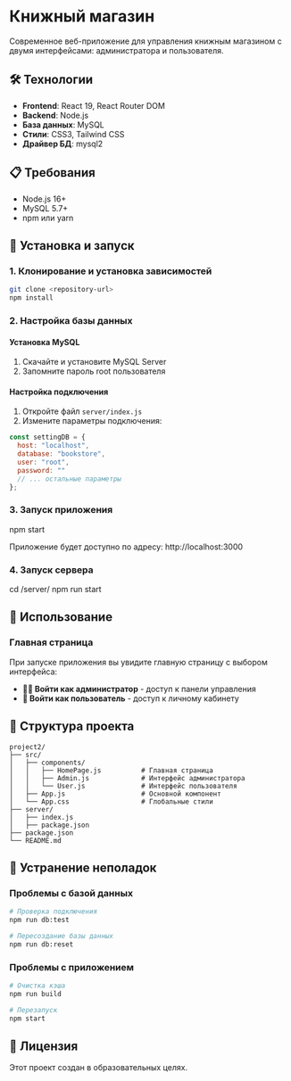 # Книжный магазин

Современное веб-приложение для управления книжным магазином с двумя интерфейсами: администратора и пользователя.

## 🛠 Технологии

- **Frontend**: React 19, React Router DOM
- **Backend**: Node.js
- **База данных**: MySQL
- **Стили**: CSS3, Tailwind CSS
- **Драйвер БД**: mysql2

## 📋 Требования

- Node.js 16+ 
- MySQL 5.7+
- npm или yarn

## 🚀 Установка и запуск

### 1. Клонирование и установка зависимостей

```bash
git clone <repository-url>
npm install
```

### 2. Настройка базы данных

#### Установка MySQL
1. Скачайте и установите MySQL Server
2. Запомните пароль root пользователя

#### Настройка подключения
1. Откройте файл `server/index.js`
2. Измените параметры подключения:
```javascript
const settingDB = {
  host: "localhost",
  database: "bookstore",
  user: "root",
  password: ""
  // ... остальные параметры
};
```

### 3. Запуск приложения

npm start

Приложение будет доступно по адресу: http://localhost:3000

### 4. Запуск сервера

cd /server/
npm run start

## 🎯 Использование

### Главная страница
При запуске приложения вы увидите главную страницу с выбором интерфейса:
- **👨‍💼 Войти как администратор** - доступ к панели управления
- **👤 Войти как пользователь** - доступ к личному кабинету

## 📁 Структура проекта

```
project2/
├── src/
│   ├── components/
│   │   ├── HomePage.js          # Главная страница
│   │   ├── Admin.js             # Интерфейс администратора
│   │   └── User.js              # Интерфейс пользователя
│   ├── App.js                   # Основной компонент
│   └── App.css                  # Глобальные стили
├── server/
│   ├── index.js                
│   ├── package.json
├── package.json
└── README.md
```


## 🐛 Устранение неполадок

### Проблемы с базой данных
```bash
# Проверка подключения
npm run db:test

# Пересоздание базы данных
npm run db:reset
```

### Проблемы с приложением
```bash
# Очистка кэша
npm run build

# Перезапуск
npm start
```

## 📝 Лицензия

Этот проект создан в образовательных целях.
